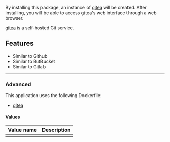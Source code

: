 By installing this package, an instance of [gitea](https://gitea.io)
will be created. After installing, you will be able to
access gitea's web interface through a web browser.

[gitea](https://gitea.io) is a self-hosted Git service.


## Features
- Similar to Github
- Similar to ButBucket
- Similar to Gitlab

------

### Advanced
This application uses the following Dockerfile:

- [gitea](https://github.com/go-gitea/gitea)

#### Values
| Value name    | Description |
| ------------- | ------------------------------------------------------------------------------------------------------------------------------------------------------------- |
|               |             |
